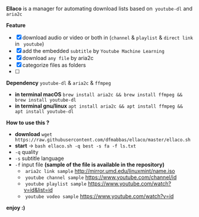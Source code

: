 **Ellaco** is a manager for automating download lists based on` youtube-dl` and `aria2c`

**Feature** 
- [x] download audio or video or both in (`channel` & `playlist` & `direct link` in ` youtube`)
- [x] add the embedded `subtitle` by `Youtube Machine Learning`
- [x] download `any file` by aria2c
- [x] categorize files as folders
- [ ] 

**Dependency**  `youtube-dl` & `aria2c` & `ffmpeg`
-  **in terminal macOS** `brew install aria2c && brew install ffmpeg && brew install youtube-dl`
-  **in terminal gnu/linux** `apt install aria2c && apt install ffmpeg && apt install youtube-dl`


**How to use this ?** ‍
-  **download** `wget https://raw.githubusercontent.com/dfmabbas/ellaco/master/ellaco.sh`
- **start** -> `bash ellaco.sh -q best -s fa -f ls.txt`
-  `-q` quality
- `-s` subtitle language
- `-f` input file **(sample of the file is available in the repository)**
  - ​ `aria2c link sample` http://mirror.umd.edu/linuxmint/name.iso
  - ​ `youtube channel sample` https://www.youtube.com/channel/id
  - ​ `youtube playlist sample` https://www.youtube.com/watch?v=id&list=id
  - ​ `youtube vodeo sample` https://www.youtube.com/watch?v=id

**enjoy :)**